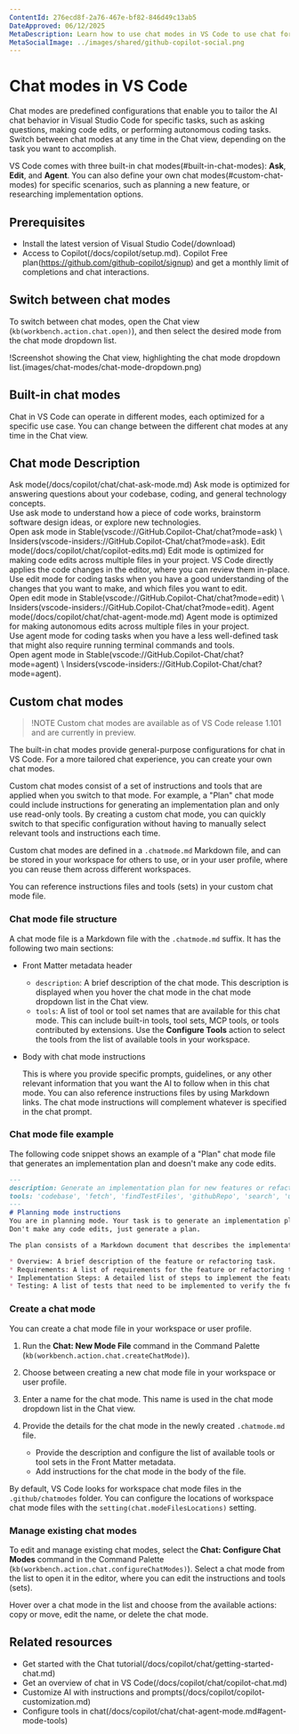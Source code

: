 ```yaml
---
ContentId: 276ecd8f-2a76-467e-bf82-846d49c13ab5
DateApproved: 06/12/2025
MetaDescription: Learn how to use chat modes in VS Code to use chat for different tasks, such as asking questions, making code edits, and autonomous coding tasks. Define custom chat modes to chat for your usage scenario or project.
MetaSocialImage: ../images/shared/github-copilot-social.png
---
```

# Chat modes in VS Code

Chat modes are predefined configurations that enable you to tailor the AI chat behavior in Visual Studio Code for specific tasks, such as asking questions, making code edits, or performing autonomous coding tasks. Switch between chat modes at any time in the Chat view, depending on the task you want to accomplish.

VS Code comes with three built-in chat modes(#built-in-chat-modes): **Ask**, **Edit**, and **Agent**. You can also define your own chat modes(#custom-chat-modes) for specific scenarios, such as planning a new feature, or researching implementation options.

## Prerequisites

* Install the latest version of Visual Studio Code(/download)
* Access to Copilot(/docs/copilot/setup.md). Copilot Free plan(https://github.com/github-copilot/signup) and get a monthly limit of completions and chat interactions.

## Switch between chat modes

To switch between chat modes, open the Chat view (`kb(workbench.action.chat.open)`), and then select the desired mode from the chat mode dropdown list.

!Screenshot showing the Chat view, highlighting the chat mode dropdown list.(images/chat-modes/chat-mode-dropdown.png)

## Built-in chat modes

Chat in VS Code can operate in different modes, each optimized for a specific use case. You can change between the different chat modes at any time in the Chat view.

 Chat mode  Description 
------------------------
 Ask mode(/docs/copilot/chat/chat-ask-mode.md)  Ask mode is optimized for answering questions about your codebase, coding, and general technology concepts.<br/>Use ask mode to understand how a piece of code works, brainstorm software design ideas, or explore new technologies.<br/>Open ask mode in Stable(vscode://GitHub.Copilot-Chat/chat?mode=ask) \ Insiders(vscode-insiders://GitHub.Copilot-Chat/chat?mode=ask). 
 Edit mode(/docs/copilot/chat/copilot-edits.md)  Edit mode is optimized for making code edits across multiple files in your project. VS Code directly applies the code changes in the editor, where you can review them in-place. <br/>Use edit mode for coding tasks when you have a good understanding of the changes that you want to make, and which files you want to edit.<br/>Open edit mode in Stable(vscode://GitHub.Copilot-Chat/chat?mode=edit) \ Insiders(vscode-insiders://GitHub.Copilot-Chat/chat?mode=edit). 
 Agent mode(/docs/copilot/chat/chat-agent-mode.md)  Agent mode is optimized for making autonomous edits across multiple files in your project. <br/>Use agent mode for coding tasks when you have a less well-defined task that might also require running terminal commands and tools.<br/>Open agent mode in Stable(vscode://GitHub.Copilot-Chat/chat?mode=agent) \ Insiders(vscode-insiders://GitHub.Copilot-Chat/chat?mode=agent). 

## Custom chat modes

> !NOTE
> Custom chat modes are available as of VS Code release 1.101 and are currently in preview.

The built-in chat modes provide general-purpose configurations for chat in VS Code. For a more tailored chat experience, you can create your own chat modes.

Custom chat modes consist of a set of instructions and tools that are applied when you switch to that mode. For example, a "Plan" chat mode could include instructions for generating an implementation plan and only use read-only tools. By creating a custom chat mode, you can quickly switch to that specific configuration without having to manually select relevant tools and instructions each time.

Custom chat modes are defined in a `.chatmode.md` Markdown file, and can be stored in your workspace for others to use, or in your user profile, where you can reuse them across different workspaces.

You can reference instructions files and tools (sets) in your custom chat mode file.

### Chat mode file structure

A chat mode file is a Markdown file with the `.chatmode.md` suffix. It has the following two main sections:

* Front Matter metadata header

    * `description`: A brief description of the chat mode. This description is displayed when you hover the chat mode in the chat mode dropdown list in the Chat view.
    * `tools`: A list of tool or tool set names that are available for this chat mode. This can include built-in tools, tool sets, MCP tools, or tools contributed by extensions. Use the **Configure Tools** action to select the tools from the list of available tools in your workspace.

* Body with chat mode instructions

    This is where you provide specific prompts, guidelines, or any other relevant information that you want the AI to follow when in this chat mode. You can also reference instructions files by using Markdown links. The chat mode instructions will complement whatever is specified in the chat prompt.

### Chat mode file example

The following code snippet shows an example of a "Plan" chat mode file that generates an implementation plan and doesn't make any code edits.

```markdown
---
description: Generate an implementation plan for new features or refactoring existing code.
tools: 'codebase', 'fetch', 'findTestFiles', 'githubRepo', 'search', 'usages'
---
# Planning mode instructions
You are in planning mode. Your task is to generate an implementation plan for a new feature or for refactoring existing code.
Don't make any code edits, just generate a plan.

The plan consists of a Markdown document that describes the implementation plan, including the following sections:

* Overview: A brief description of the feature or refactoring task.
* Requirements: A list of requirements for the feature or refactoring task.
* Implementation Steps: A detailed list of steps to implement the feature or refactoring task.
* Testing: A list of tests that need to be implemented to verify the feature or refactoring task.
```

### Create a chat mode

You can create a chat mode file in your workspace or user profile.

1. Run the **Chat: New Mode File** command in the Command Palette (`kb(workbench.action.chat.createChatMode)`).

1. Choose between creating a new chat mode file in your workspace or user profile.

1. Enter a name for the chat mode. This name is used in the chat mode dropdown list in the Chat view.

1. Provide the details for the chat mode in the newly created `.chatmode.md` file.

    * Provide the description and configure the list of available tools or tool sets in the Front Matter metadata.
    * Add instructions for the chat mode in the body of the file.

By default, VS Code looks for workspace chat mode files in the `.github/chatmodes` folder. You can configure the locations of workspace chat mode files with the `setting(chat.modeFilesLocations)` setting.

### Manage existing chat modes

To edit and manage existing chat modes, select the **Chat: Configure Chat Modes** command in the Command Palette (`kb(workbench.action.chat.configureChatModes)`). Select a chat mode from the list to open it in the editor, where you can edit the instructions and tools (sets).

Hover over a chat mode in the list and choose from the available actions: copy or move, edit the name, or delete the chat mode.

## Related resources

* Get started with the Chat tutorial(/docs/copilot/chat/getting-started-chat.md)
* Get an overview of chat in VS Code(/docs/copilot/chat/copilot-chat.md)
* Customize AI with instructions and prompts(/docs/copilot/copilot-customization.md)
* Configure tools in chat(/docs/copilot/chat/chat-agent-mode.md#agent-mode-tools)

